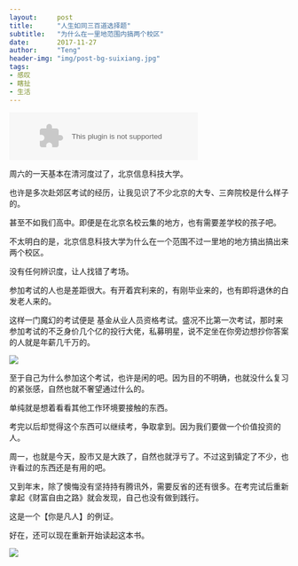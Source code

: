 ```yaml
---
layout:     post
title:      "人生如同三百道选择题"
subtitle:   "为什么在一里地范围内搞两个校区"
date:       2017-11-27
author:     "Teng"
header-img: "img/post-bg-suixiang.jpg"
tags:
- 感叹
- 瞎扯
- 生活
---
```


<embed src="//music.163.com/style/swf/widget.swf?sid=33419578&type=2&auto=1&width=320&height=66" width="340" height="86"  allowNetworking="all"></embed>

周六的一天基本在清河度过了，北京信息科技大学。


也许是多次赴郊区考试的经历，让我见识了不少北京的大专、三奔院校是什么样子的。

甚至不如我们高中。即便是在北京名校云集的地方，也有需要差学校的孩子吧。

不太明白的是，北京信息科技大学为什么在一个范围不过一里地的地方搞出搞出来两个校区。

没有任何辨识度，让人找错了考场。

参加考试的人也是差距很大。有开着宾利来的，有刚毕业来的，也有即将退休的白发老人来的。

这样一门魔幻的考试便是 基金从业人员资格考试。盛况不比第一次考试，那时来参加考试的不乏身价几个亿的投行大佬，私募明星，说不定坐在你旁边想抄你答案的人就是年薪几千万的。

![](http://images.tengblog.cn/17-11-27/68807893.jpg)

至于自己为什么参加这个考试，也许是闲的吧。因为目的不明确，也就没什么复习的紧张感，自然也就不奢望通过什么的。

单纯就是想着看看其他工作环境要接触的东西。

考完以后却觉得这个东西可以继续考，争取拿到。因为我们要做一个价值投资的人。

周一，也就是今天，股市又是大跌了，自然也就浮亏了。不过这到镇定了不少，也许看过的东西还是有用的吧。

又到年末，除了懊悔没有坚持持有腾讯外，需要反省的还有很多。在考完试后重新拿起《财富自由之路》就会发现，自己也没有做到践行。

这是一个【你是凡人】的例证。

好在，还可以现在重新开始读起这本书。


![](http://images.tengblog.cn/17-11-27/47045532.jpgg)